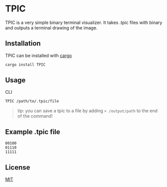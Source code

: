 # TPIC

TPIC is a very simple binary terminal visualizer. It takes .tpic files with binary and outputs a terminal drawing of the image.

## Installation

TPIC can be installed with [cargo](https://crates.io/crates/tpic)

```bash
cargo install TPIC
```

## Usage

CLI

```bash
TPIC /path/to/.tpic/file
```

> tip: you can save a tpic to a file by adding `> /output/path` to the end of the command!

## Example .tpic file

```tpic
00100
01110
11111
```

## License

[MIT](https://choosealicense.com/licenses/mit/)
